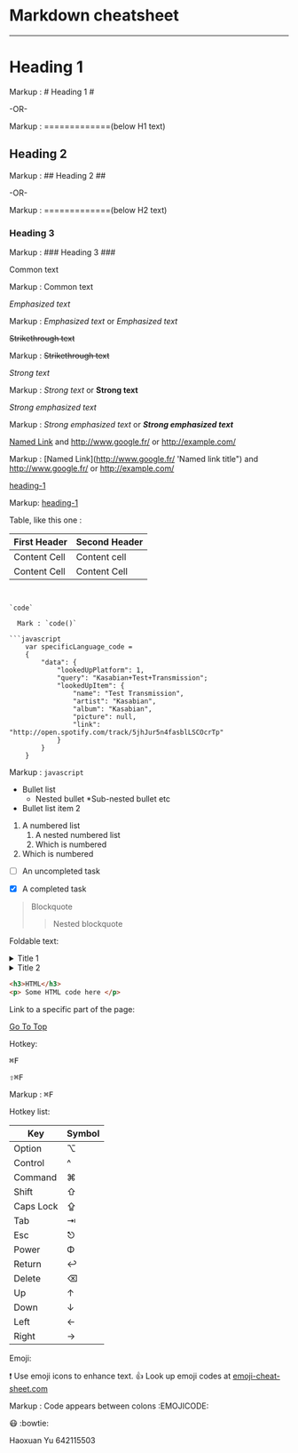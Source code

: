 Markdown cheatsheet<a name="TOP"></a>
===================


- - - -
# Heading 1 #

  Markup : # Heading 1 #

  -OR-

  Markup : =============(below H1 text)

## Heading 2 ##

  Markup : ## Heading 2 ##

  -OR-

  Markup : =============(below H2 text)

### Heading 3 ###

  Markup : ### Heading 3 ###

Common text

  Markup : Common text

_Emphasized text_  

  Markup : _Emphasized text_ or *Emphasized text*

~~Strikethrough text~~

  Markup : ~~Strikethrough text~~

_Strong text_
  
  Markup : _Strong text_ or **Strong text**

_Strong emphasized text_

  Markup : _Strong emphasized text_ or ***Strong emphasized text***

[Named Link](http://www.google.fr/ "Named link title") and http://www.google.fr/ or <http://example.com/>

  Markup : [Named Link](http://www.google.fr/ 'Named link title") and http://www.google.fr/ or <http://example.com/>

[heading-1](#heading-1 "GOto heading-1")

  Markup: [heading-1](#heading-1 "Goto heading-1")

 Table, like this one :

First Header  | Second Header
------------- | -------------
Content Cell  | Content cell
Content Cell  | Content Cell
```


`code`

  Mark : `code()`

```javascript
    var specificLanguage_code =
    {
        "data": {
            "lookedUpPlatform": 1,
            "query": "Kasabian+Test+Transmission";
            "lookedUpItem": {
                "name": "Test Transmission",
                "artist": "Kasabian",
                "album": "Kasabian",
                "picture": null,
                "link": "http://open.spotify.com/track/5jhJur5n4fasblLSCOcrTp"
            }
        }
    }
```

  Markup : ```javascript
           ```

* Bullet list
    * Nested bullet
        *Sub-nested bullet etc
* Bullet list item 2
1. A numbered list
    1. A nested numbered list
    2. Which is numbered
2. Which is numbered

- [ ] An uncompleted task
- [x] A completed task


> Blockquote
>> Nested blockquote

Foldable text:

<details>
  <summary>Title 1</summary>
  <p>Content 1 Content 1 Content 1 Content 1 Content 1</p>
</details>
<details>
  <summary>Title 2</summary>
  <p>Content 2 Content 2 Content 2 Content 2 Content 2</p>
</details>

```html
<h3>HTML</h3>
<p> Some HTML code here </p>
```


Link to a specific part of the page:

[Go To Top](#TOP)

Hotkey:

<kbd>⌘F</kbd>

<kbd>⇧⌘F</kbd>

  Markup : <kbd>⌘F</kbd>

Hotkey list:

| Key | Symbol |
| --- | --- |
| Option | ⌥ |
| Control | ^ |
| Command | ⌘ |
| Shift | ⇧ |
| Caps Lock | ⇪ |
| Tab | ⇥ |
| Esc | ⎋ |
| Power | Φ |
| Return | ↩ |
| Delete | ⌫ |
| Up | ↑ |
| Down | ↓ |
| Left | ← |
| Right | → |

Emoji:

:exclamation: Use emoji icons to enhance text. :+1:  Look up emoji codes at [emoji-cheat-sheet.com](http://emoji-cheat-sheet.com/)

  Markup : Code appears between colons :EMOJICODE:

:mask:  :bowtie:

Haoxuan Yu 642115503